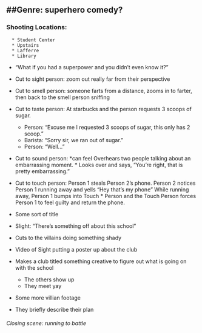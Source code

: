 ##Genre: superhero comedy? 
---------------------------

### Shooting Locations:
      * Student Center
      * Upstairs
      * Lafferre
      * Library


* “What if you had a superpower and you didn’t even know it?”

* Cut to sight person: zoom out really far from their perspective

* Cut to smell person: someone farts from a distance, zooms in to farter, then back to the smell person sniffing

* Cut to taste person: At starbucks and the person requests 3 scoops of sugar. 
    * Person: “Excuse me I requested 3 scoops of sugar, this only has 2 scoop.”
    * Barista: “Sorry sir, we ran out of sugar.”
    * Person: “Well...” 

* Cut to sound person: *can feel  Overhears two people talking about an embarrassing moment.
	    * Looks over and says, “You’re right, that is pretty embarrassing.”

* Cut to touch person: Person 1 steals Person 2’s phone. Person 2 notices Person 1 running away and yells “Hey that’s my phone” While running away,  Person 1 bumps into Touch
      * Person and the Touch Person forces Person 1 to feel guilty and return the phone.

* Some sort of title

* Slight: “There’s something off about this school”

* Cuts to the villains doing something shady 

* Video of Sight putting a poster up about the club

* Makes a club titled something creative to figure out what is going on with the school
	* The others show up
	* They meet yay

* Some more villian footage
* They briefly describe their plan

###### Closing scene: running to battle

